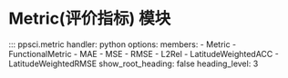 # Metric(评价指标) 模块

::: ppsci.metric
    handler: python
    options:
      members:
        - Metric
        - FunctionalMetric
        - MAE
        - MSE
        - RMSE
        - L2Rel
        - LatitudeWeightedACC
        - LatitudeWeightedRMSE
      show_root_heading: false
      heading_level: 3
